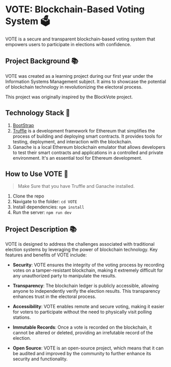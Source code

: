 # VOTE: Blockchain-Based Voting System 🗳️
VOTE is a secure and transparent blockchain-based voting system that empowers users to participate in elections with confidence. 

## Project Background 📚
VOTE was created as a learning project during our first year under the Information Systems Management subject. 
It aims to showcase the potential of blockchain technology in revolutionizing the electoral process.

This project was originally inspired by the BlockVote project.


## Technology Stack 🎨
1. [BootStrap](https://getbootstrap.com/)
2. [Truffle](https://www.trufflesuite.com/) is a development framework for Ethereum that simplifies the process of building and deploying smart contracts. It provides tools for testing, deployment, and interaction with the blockchain.
3. Ganache is a local Ethereum blockchain emulator that allows developers to test their smart contracts and applications in a controlled and private environment. It's an essential tool for Ethereum development.

## How to Use VOTE 🎉

> Make Sure that you have Truffle and Ganache installed.

1. Clone the repo
2. Navigate to the folder: `cd VOTE`
3. Install dependencies: `npm install`
4. Run the server: `npm run dev`

## Project Description 📚
VOTE is designed to address the challenges associated with traditional election systems by leveraging the power of blockchain technology. Key features and benefits of VOTE include:

- **Security**: VOTE ensures the integrity of the voting process by recording votes on a tamper-resistant blockchain, making it extremely difficult for any unauthorized party to manipulate the results.

- **Transparency**: The blockchain ledger is publicly accessible, allowing anyone to independently verify the election results. This transparency enhances trust in the electoral process.

- **Accessibility**: VOTE enables remote and secure voting, making it easier for voters to participate without the need to physically visit polling stations.

- **Immutable Records**: Once a vote is recorded on the blockchain, it cannot be altered or deleted, providing an irrefutable record of the election.

- **Open Source**: VOTE is an open-source project, which means that it can be audited and improved by the community to further enhance its security and functionality.



